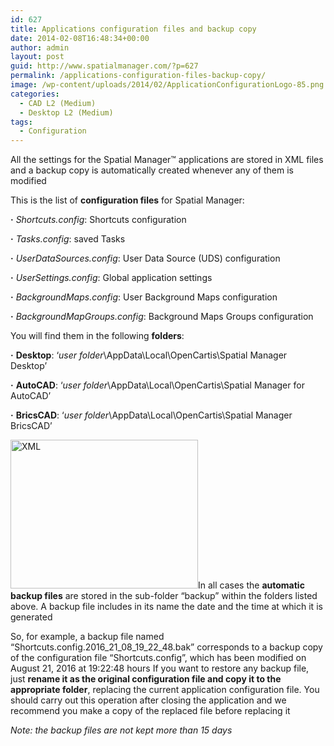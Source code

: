 ```yaml
---
id: 627
title: Applications configuration files and backup copy
date: 2014-02-08T16:48:34+00:00
author: admin
layout: post
guid: http://www.spatialmanager.com/?p=627
permalink: /applications-configuration-files-backup-copy/
image: /wp-content/uploads/2014/02/ApplicationConfigurationLogo-85.png
categories:
  - CAD L2 (Medium)
  - Desktop L2 (Medium)
tags:
  - Configuration
---
```

All the settings for the Spatial Manager™ applications are stored in XML files and a backup copy is automatically created whenever any of them is modified<!--more-->

This is the list of **configuration files** for Spatial Manager:

**·** _Shortcuts.config_: Shortcuts configuration
  
**·** _Tasks.config_: saved Tasks
  
**·** _UserDataSources.config_: User Data Source (UDS) configuration
  
**·** _UserSettings.config_: Global application settings
  
**·** _BackgroundMaps.config_: User Background Maps configuration
  
**·** _BackgroundMapGroups.config_: Background Maps Groups configuration

You will find them in the following **folders**:

**·** **Desktop**: &#8216;_user folder_\AppData\Local\OpenCartis\Spatial Manager Desktop&#8217;
  
**·** **AutoCAD**: &#8216;_user folder_\AppData\Local\OpenCartis\Spatial Manager for AutoCAD&#8217;
  
**·** **BricsCAD**: &#8216;_user folder_\AppData\Local\OpenCartis\Spatial Manager BricsCAD&#8217;

<a href="http://www.spatialmanager.com/wp-content/uploads/2014/02/XML.png" target="_blank" rel="nofollow"><img src="http://www.spatialmanager.com/wp-content/uploads/2014/02/XML-300x238.png" alt="XML" width="300" height="238" srcset="http://www.spatialmanager.com/wp-content/uploads/2014/02/XML-300x238.png 300w, http://www.spatialmanager.com/wp-content/uploads/2014/02/XML-624x497.png 624w, http://www.spatialmanager.com/wp-content/uploads/2014/02/XML.png 767w" sizes="(max-width: 300px) 100vw, 300px" /></a>In all cases the **automatic backup files** are stored in the sub-folder &#8220;backup&#8221; within the folders listed above. A backup file includes in its name the date and the time at which it is generated

So, for example, a backup file named &#8220;Shortcuts.config.2016\_21\_08\_19\_22_48.bak&#8221; corresponds to a backup copy of the configuration file &#8220;Shortcuts.config&#8221;, which has been modified on August 21, 2016 at 19:22:48 hours If you want to restore any backup file, just **rename it as the original configuration file and copy it to the appropriate folder**, replacing the current application configuration file. You should carry out this operation after closing the application and we recommend you make a copy of the replaced file before replacing it

_Note: the backup files are not kept more than 15 days_